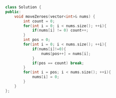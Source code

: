 <!--
 * @Author: your name
 * @Date: 2020-11-19 13:09:23
 * @LastEditTime: 2020-11-19 13:09:32
 * @LastEditors: Please set LastEditors
 * @Description: In User Settings Edit
 * @FilePath: /projects/leetcode/283. 移动零.md
-->
```c++
class Solution {
public:
    void moveZeroes(vector<int>& nums) {
        int count = 0;
        for(int i = 0; i < nums.size(); ++i){
            if(nums[i] != 0) count++;
        }
        int pos = 0;
        for(int i = 0; i < nums.size(); ++i){
            if(nums[i]!=0){
                nums[pos++] = nums[i];
            }
            if(pos == count) break;
        }
        for(int i = pos; i < nums.size(); ++i){
            nums[i] = 0;
        }
    }
};
```